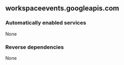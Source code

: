 ## workspaceevents.googleapis.com

### Automatically enabled services

None

### Reverse dependencies

None
